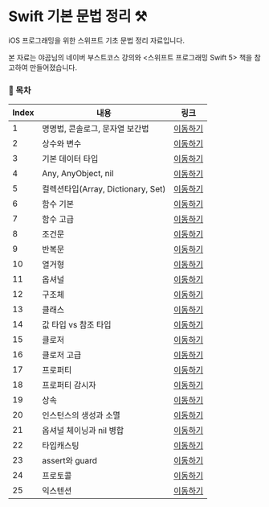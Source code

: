 # Swift 기본 문법 정리 ⚒

iOS 프로그래밍을 위한 스위프트 기초 문법 정리 자료입니다.

본 자료는 야곰님의 네이버 부스트코스 강의와 <스위프트 프로그래밍 Swift 5> 책을 참고하여 만들어졌습니다.

### 📖 목차
| Index |    내용   |  링크 | 
| ----     | ---- | ---- | 
|  1 |   명명법, 콘솔로그, 문자열 보간법 | [이동하기](https://github.com/jane1choi/swift_basic/blob/main/readme/1.md)  | 
|  2 |   상수와 변수 | [이동하기](https://github.com/jane1choi/swift_basic/blob/main/readme/2.md)  | 
|  3 |   기본 데이터 타입 | [이동하기](https://github.com/jane1choi/swift_basic/blob/main/readme/3.md)  | 
|  4 |   Any, AnyObject, nil | [이동하기](https://github.com/jane1choi/swift_basic/blob/main/readme/4.md)  | 
|  5 |   컬렉션타입(Array, Dictionary, Set) | [이동하기](https://github.com/jane1choi/swift_basic/blob/main/readme/5.md)  | 
|  6 |   함수 기본 | [이동하기](https://github.com/jane1choi/swift_basic/blob/main/readme/6.md)  | 
|  7 |   함수 고급 | [이동하기](https://github.com/jane1choi/swift_basic/blob/main/readme/7.md)  | 
|  8 |   조건문 | [이동하기](https://github.com/jane1choi/swift_basic/blob/main/readme/8.md)  | 
|  9 |   반복문 | [이동하기](https://github.com/jane1choi/swift_basic/blob/main/readme/9.md)  |
| 10 |   열거형 | [이동하기](https://github.com/jane1choi/swift_basic/blob/main/readme/10.md)  |
| 11 |   옵셔널 | [이동하기](https://github.com/jane1choi/swift_basic/blob/main/readme/11.md)  | 
| 12 |   구조체 | [이동하기](https://github.com/jane1choi/swift_basic/blob/main/readme/12.md)  |
| 13 |   클래스 | [이동하기](https://github.com/jane1choi/swift_basic/blob/main/readme/13.md)  |
| 14 |   값 타입 vs 참조 타입 | [이동하기](https://github.com/jane1choi/swift_basic/blob/main/readme/14.md)  |
| 15 |   클로저 | [이동하기](https://github.com/jane1choi/swift_basic/blob/main/readme/15.md)  |
| 16 |   클로저 고급 | [이동하기](https://github.com/jane1choi/swift_basic/blob/main/readme/16.md)  |
| 17 |   프로퍼티 | [이동하기](https://github.com/jane1choi/swift_basic/blob/main/readme/11.md)  |
| 18 |   프로퍼티 감시자 | [이동하기](https://github.com/jane1choi/swift_basic/blob/main/readme/11.md)  |
| 19 |   상속 | [이동하기](https://github.com/jane1choi/swift_basic/blob/main/readme/11.md)  |
| 20 |   인스턴스의 생성과 소멸 | [이동하기](https://github.com/jane1choi/swift_basic/blob/main/readme/11.md)  |
| 21 |   옵셔널 체이닝과 nil 병합 | [이동하기](https://github.com/jane1choi/swift_basic/blob/main/readme/11.md)  |
| 22 |   타입캐스팅 | [이동하기](https://github.com/jane1choi/swift_basic/blob/main/readme/11.md)  |
| 23 |   assert와 guard | [이동하기](https://github.com/jane1choi/swift_basic/blob/main/readme/11.md)  |
| 24 |   프로토콜 | [이동하기](https://github.com/jane1choi/swift_basic/blob/main/readme/11.md)  |
| 25 |   익스텐션 | [이동하기](https://github.com/jane1choi/swift_basic/blob/main/readme/11.md)  |

